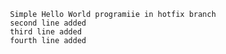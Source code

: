 					Simple Hello World programiie in hotfix branch
					second line added
					third line added
					fourth line added
